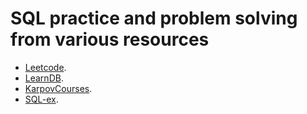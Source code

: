# SQL practice and problem solving from various resources

- [Leetcode](Leetcode/README.md).
- [LearnDB](LearnDB/README.md).
- [KarpovCourses](KarpovCourses/README.md).
- [SQL-ex](SQL-ex/README.md).
